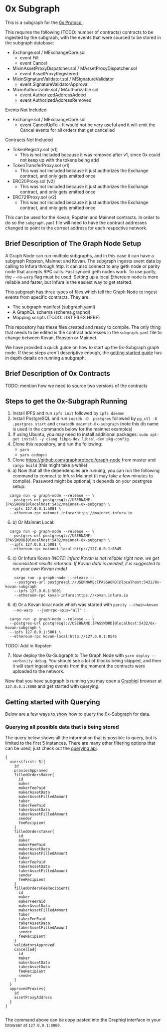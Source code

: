 # 0x Subgraph

This is a subgraph for the [0x Protocol](https://github.com/0xProject). 

This requires the following (TODO: number of contracts) contracts to be ingested by the subgraph, with the events that were sourced to be stored in the subgraph database:

* Exchange.sol / MExchangeCore.sol
    * event Fill
    * event Cancel
* MixinAssetProxyDispatcher.sol / MAssetProxyDispatcher.sol
    * event AssetProxyRegistered
* MixinSignatureValidator.sol / MSignatureValidator
    * event SignatureValidatorApproval
* MixinAuthorizable.sol / MAuthorizable.sol
    * event AuthorizedAddressAdded
    * event AuthorizedAddressRemoved

Events Not Included

* Exchange.sol / MExchangeCore.sol
    * event CancelUpTo - It would not be very useful and it will emit the Cancel events for all orders that get cancelled 
                                                                                              
Contracts Not Included
* TokenRegistry.sol (v1)
    * This is not included because it was removed after v1, since 0x could not keep up with the tokens being add
* TokenTransferProxy.sol (v1)
    * This was not included because it just authorizes the Exchange contract, and only gets emitted once
* ERC20Proxy.sol (v2)
    * This was not included because it just authorizes the Exchange contract, and only gets emitted once
* ERC721Proxy.sol (v2)
    * This was not included because it just authorizes the Exchange contract, and only gets emitted once



This can be used for the Kovan, Ropsten and Mainnet contracts. In order to do
so the `subgraph.yaml` file will need to have the contract addresses changed to point to the 
correct address for each respective network.

## Brief Description of The Graph Node Setup

A Graph Node can run multiple subgraphs, and in this case it can have a subgraph Ropsten, Mainnet and Kovan. The subgraph ingests event data by calling to Infura through http. It can also connect to any geth node or parity node that accepts RPC calls. Fast synced geth nodes work. To use parity, the `--no-warp` flag must be used. Setting up a local Ethereum node is more reliable and faster, but Infura is the easiest way to get started. 

This subgraph has three types of files which tell the Graph Node to ingest events from specific contracts. They are:
* The subgraph manifest (subgraph.yaml)
* A GraphQL schema      (schema.graphql)
* Mapping scripts      (TODO: LIST FILES HERE)

This repository has these files created and ready to compile. The only thing that needs to be edited is the contract addresses in the `subgraph.yaml` file to change between Kovan, Ropsten or Mainnet.  

We have provided a quick guide on how to start up the 0x-Subgraph graph node. If these steps aren't descriptive enough, the [getting started guide](https://github.com/graphprotocol/graph-node/blob/master/docs/getting-started.md) has in depth details on running a subgraph. 

## Brief Description of 0x Contracts

TODO: mention how we need to source two versions of the contracts 


## Steps to get the 0x-Subgraph Running 
  1. Install IPFS and run `ipfs init` followed by `ipfs daemon`
  2. Install PostgreSQL and run `initdb -D .postgres` followed by `pg_ctl -D .postgres start` and `createdb mainnet-0x-subgraph` (note this db name is used in the commands below for the mainnet examples)
  3. If using Ubuntu, you may need to install additional packages: `sudo apt-get install -y clang libpq-dev libssl-dev pkg-config`
  4. Clone this repository, and run the following:
     * `yarn`
     * `yarn codegen` 
  5. Clone https://github.com/graphprotocol/graph-node from master and `cargo build` (this might take a while)
  6. a) Now that all the dependencies are running, you can run the following command to connect to Infura Mainnet (it may take a few minutes to compile). Password might be optional, it depends on your postrgres setup:

```
  cargo run -p graph-node --release -- \
  --postgres-url postgresql://USERNAME:[PASSWORD]@localhost:5432/mainnet-0x-subgraph \
  --ipfs 127.0.0.1:5001 \
  --ethereum-rpc mainnet-infura:https://mainnet.infura.io 
```
  6. b) Or Mainnet Local:
```
  cargo run -p graph-node --release -- \
  --postgres-url postgresql://USERNAME:[PASSWORD]@localhost:5432/mainnet-0x-subgraph \
  --ipfs 127.0.0.1:5001 \
  --ethereum-rpc mainnet-local:http://127.0.0.1:8545 
```
  6. c) Or Infura Kovan _(NOTE: Infura Kovan is not reliable right now, we get inconsistent results returned. If Kovan data is needed, it is suggested to run your own Kovan node)_
```
    cargo run -p graph-node --release --   
    --postgres-url postgresql://USERNAME:[PASSWORD]@localhost:5432/0x-kovan-subgraph 
    --ipfs 127.0.0.1:5001
    --ethereum-rpc kovan-infura:https://kovan.infura.io 

```
 6. d) Or a Kovan local node which was started with `parity --chain=kovan --no-warp  --jsonrpc-apis="all" `:
 
 ```
   cargo run -p graph-node --release -- \
   --postgres-url postgresql://USERNAME:[PASSWORD]@localhost:5432/0x-kovan-subgraph \
   --ipfs 127.0.0.1:5001 \
   --ethereum-rpc kovan-local:http://127.0.0.1:8545
 
 ```
 
 TODO: Add in Ropsten

 7. Now deploy the 0x-Subgraph to The Graph Node with `yarn deploy --verbosity debug`. You should see a lot of blocks being skipped, and then it will start ingesting events from the moment the contracts were uploaded to the network. 

Now that you have subgraph is running you may open a [Graphiql](https://github.com/graphql/graphiql) browser at `127.0.0.1:8000` and get started with querying.

## Getting started with Querying 

Below are a few ways to show how to query the 0x-Subgraph for data. 

### Querying all possible data that is being stored
The query below shows all the information that is possible to query, but is limited to the first 5 instances. There are many other filtering options that can be used, just check out the [querying api](https://github.com/graphprotocol/graph-node/blob/master/docs/graphql-api.md).

```
{
  users(first: 5){
    id
    proxiesApproved
    filledOrdersMaker{
      id
      maker
      makerFeePaid
      makerAssetData
      makerAssetFilledAmount
      taker
      takerFeePaid
      takerAssetData
      takerAssetFilledAmount
      sender
      feeRecipient
    }
    filledOrdersTaker{
      id
      maker
      makerFeePaid
      makerAssetData
      makerAssetFilledAmount
      taker
      takerFeePaid
      takerAssetData
      takerAssetFilledAmount
      sender
      feeRecipient    
    }
    filledOrdersFeeRecipient{
      id
      maker
      makerFeePaid
      makerAssetData
      makerAssetFilledAmount
      taker
      takerFeePaid
      takerAssetData
      takerAssetFilledAmount
      sender
      feeRecipient    
    }
    validatorsApproved
    cancelled{
      id
      maker
      makerAssetData
      takerAssetData
      feeRecipient
      sender
    }
  }
  approvedProxies{
    id
    assetProxyAddress
  }
}


```
The command above can be copy pasted into the Graphiql interface in your browser at `127.0.0.1:8000`.

